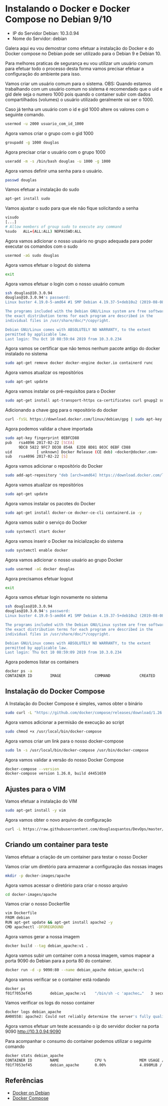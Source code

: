 # Instalando o Docker e Docker Compose no Debian 9/10

* IP do Servidor Debian: 10.3.0.94
* Nome do Servidor: debian

Galera aqui eu vou demostrar como efetuar a instalação do Docker e do Docker compose no Debian pode ser utilizado para o Debian 9 e Debian 10.

Para melhores praticas de segurança eu vou utilizar um usuário comum para efetuar todo o processo desta forma vamos precisar efetuar a configuração do ambiente para isso.

Vamos criar um usuário comum para o sistema.
OBS: Quando estamos trabalhando com um usuário comum no sistema é recomendado que o uid e gid dele seja o numero 1000 pois quando o container subir com dados compartilhados (volumes) o usuário utilizado geralmente vai ser o 1000.

Caso já tenha um usuário com o id e gid 1000 altere os valores com o seguinte comando.

```bash
usermod -u 2000 usuario_com_id_1000
```

Agora vamos criar o grupo com o gid 1000

```bash
groupadd -g 1000 douglas
```

Agora precisar criar o usuário com o grupo 1000

```bash
useradd -m -s /bin/bash douglas -u 1000 -g 1000
```

Agora vamos definir uma senha para o usuário.

```bash
passwd douglas
```

Vamos efetuar a instalação do sudo

```bash
apt-get install sudo
```

Vamos ajustar o sudo para que ele não fique solicitando a senha

```bash
visudo
[...]
# Allow members of group sudo to execute any command
%sudo   ALL=(ALL:ALL) NOPASSWD:ALL
```

Agora vamos adicionar o nosso usuário no grupo adequada para poder executar os comandos com o sudo

```bash
usermod -aG sudo douglas
```

Agora vamos efetuar o logout do sistema

```bash
exit
```

Agora vamos efetuar o login com o nosso usuário comum

```bash
ssh douglas@10.3.0.94
douglas@10.3.0.94's password: 
Linux buster 4.19.0-5-amd64 #1 SMP Debian 4.19.37-5+deb10u2 (2019-08-08) x86_64

The programs included with the Debian GNU/Linux system are free software;
the exact distribution terms for each program are described in the
individual files in /usr/share/doc/*/copyright.

Debian GNU/Linux comes with ABSOLUTELY NO WARRANTY, to the extent
permitted by applicable law.
Last login: Thu Oct 10 08:59:04 2019 from 10.3.0.234

```

Agora vamos se certificar que não temos nenhum pacote antigo do docker instalado no sistema

```bash
sudo apt-get remove docker docker-engine docker.io containerd runc
```

Agora vamos atualizar os repositórios

```bash
sudo apt-get update
```

Agora vamos instalar os pré-requisitos para o Docker

```bash
sudo apt-get install apt-transport-https ca-certificates curl gnupg2 software-properties-common -y
```

Adicionando a chave gpg para o repositório do docker

```bash
curl -fsSL https://download.docker.com/linux/debian/gpg | sudo apt-key add -
```

Agora podemos validar a chave importada

```bash
sudo apt-key fingerprint 0EBFCD88
pub   rsa4096 2017-02-22 [SCEA]
      9DC8 5822 9FC7 DD38 854A  E2D8 8D81 803C 0EBF CD88
uid           [ unknown] Docker Release (CE deb) <docker@docker.com>
sub   rsa4096 2017-02-22 [S]
```

Agora vamos adicionar o repositório do Docker

```bash
sudo add-apt-repository "deb [arch=amd64] https://download.docker.com/linux/debian $(lsb_release -cs) stable"
```

Agora vamos atualizar os repositórios

```bash
sudo apt-get update
```

Agora vamos instalar os pacotes do Docker

```bash
sudo apt-get install docker-ce docker-ce-cli containerd.io -y
```

Agora vamos subir o serviço do Docker

```bash
sudo systemctl start docker
```

Agora vamos inserir o Docker na inicialização do sistema

```bash
sudo systemctl enable docker
```

Agora vamos adicionar o nosso usuário ao grupo Docker

```bash
sudo usermod -aG docker douglas
```

Agora precisamos efetuar logout

```bash
exit
```

Agora vamos efetuar login novamente no sistema

```bash
ssh douglas@10.3.0.94
douglas@10.3.0.94's password: 
Linux buster 4.19.0-5-amd64 #1 SMP Debian 4.19.37-5+deb10u2 (2019-08-08) x86_64

The programs included with the Debian GNU/Linux system are free software;
the exact distribution terms for each program are described in the
individual files in /usr/share/doc/*/copyright.

Debian GNU/Linux comes with ABSOLUTELY NO WARRANTY, to the extent
permitted by applicable law.
Last login: Thu Oct 10 08:59:09 2019 from 10.3.0.234

```

Agora podemos listar os containers

```bash
docker ps -a
CONTAINER ID        IMAGE               COMMAND             CREATED             STATUS              PORTS               NAMES
```

## Instalação do Docker Compose

A Instalação do Docker Compose é simples, vamos obter o binário

```bash
sudo curl -L "https://github.com/docker/compose/releases/download/1.26.0/docker-compose-$(uname -s)-$(uname -m)" -o /usr/local/bin/docker-compose
```

Agora vamos adicionar a permisão de execução ao script

```bash
sudo chmod +x /usr/local/bin/docker-compose
```

Agora vamos criar um link para o nosso docker-compose

```bash
sudo ln -s /usr/local/bin/docker-compose /usr/bin/docker-compose
```

Agora vamos validar a versão do nosso Docker Compose

```bash
docker-compose --version
docker-compose version 1.26.0, build d4451659
```

## Ajustes para o VIM

Vamos efetuar a instalação do VIM

```bash
sudo apt-get install -y vim 
```

Agora vamos obter o novo arquivo de configuração

```bash
curl -L https://raw.githubusercontent.com/douglasqsantos/DevOps/master/Misc/prep-vim.sh | bash
```

## Criando um container para teste

Vamos efetuar a criação de um container para testar o nosso Docker

Vamos criar um diretório para armazenar a configuração das nossas images

```bash
mkdir -p docker-images/apache
```

Agora vamos acessar o diretório para criar o nosso arquivo

```bash
cd docker-images/apache
```

Vamos criar o nosso Dockerfile

```bash
vim Dockerfile
FROM debian
RUN apt-get update && apt-get install apache2 -y
CMD apachectl -DFOREGROUND
```

Agora vamos gerar a nossa imagem

```bash
docker build --tag debian_apache:v1 .
```

Agora vamos subir um container com a nossa imagem, vamos mapear a porta 9090 do Debian para a porta 80 do container.

```bash
docker run -d -p 9090:80 --name debian_apache debian_apache:v1
```

Agora vamos verificar se o container está rodando

```bash
docker ps
f01f7053ef45        debian_apache:v1    "/bin/sh -c 'apachec…"   3 seconds ago       Up 1 second         0.0.0.0:9090->80/tcp   debian_apache
```

Vamos verificar os logs do nosso container

```bash
docker logs debian_apache
AH00558: apache2: Could not reliably determine the server's fully qualified domain name, using 172.17.0.2. Set the 'ServerName' directive globally to suppress this message
```

Agora vamos efetuar um teste acessando o ip do servidor docker na porta 9090 http://10.3.0.94:9090

Para acompanhar o consumo do container podemos utilizar o seguinte comando

```bash
docker stats debian_apache
CONTAINER ID        NAME                CPU %               MEM USAGE / LIMIT     MEM %               NET I/O             BLOCK I/O           PIDS
f01f7053ef45        debian_apache       0.00%               4.898MiB / 483.5MiB   1.01%               0B / 0B             3.44MB / 0B         57
```

## Referências

* [Docker on Debian](https://docs.docker.com/engine/install/debian/)
* [Docker Compose](https://docs.docker.com/compose/install/)
